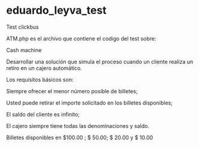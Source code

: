 # eduardo_leyva_test
Test clickbus

ATM.php es el archivo que contiene el codigo del test sobre:


Cash machine

Desarrollar una solución que simula el proceso cuando un cliente realiza un retiro en un cajero automático.


Los requisitos básicos son:


Siempre ofrecer el menor número posible de billetes;

Usted puede retirar el importe solicitado en los billetes disponibles;

El saldo del cliente es infinito;

El cajero siempre tiene todas las denominaciones y saldo.

Billetes disponibles en $100.00 ; $ 50.00; $ 20.00 y $ 10.00



